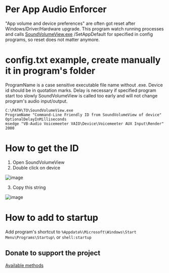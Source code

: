 # Per App Audio Enforcer

"App volume and device preferences" are often got reset after Windows/Driver/Hardware upgrade. This program watch running processes and calls [SoundVolumeView.exe](https://www.nirsoft.net/utils/sound_volume_view.html) /SetAppDefault for specified in config programs, so reset does not matter anymore.

# config.txt example, create manually it in program's folder
ProgramName is a case sensitive executable file name without .exe. Device id should be in quotation marks. Delay is necessary if specified program start too slowly SoundVolumeView is called too early and will not change program's audio input/output.
```
C:\PATH\TO\SoundVolumeView.exe
ProgramName "Command-Line Friendly ID from SoundVolumeView of device" OptionalDelayInMilliseconds
msedge "VB-Audio Voicemeeter VAIO\Device\Voicemeeter AUX Input\Render" 2000
```
# How to get the ID
1. Open SoundVolumeView
2. Double click on device

![image](https://github.com/user-attachments/assets/d9318ab4-17f0-4cef-b118-aa1c2e6f9641)

3. Copy this string

![image](https://github.com/user-attachments/assets/b0254bcc-840d-4829-9d40-31e1f8857eae)

# How to add to startup
Add program's shortcut to `%Appdata%\Microsoft\Windows\Start Menu\Programs\Startup\` or `shell:startup`

## Donate to support the project
[Available methods](https://taplink.cc/atgdev)
